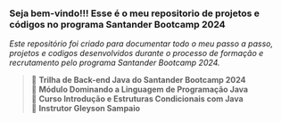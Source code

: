 
### Seja bem-vindo!!! Esse é o meu repositorio de projetos e códigos no programa Santander Bootcamp 2024
_Este repositório foi criado para documentar todo o meu passo a passo, projetos e codigos desenvolvidos durante o processo de formação e recrutamento pelo programa Santander Bootcamp 2024._

> 📌  <strong>Trilha de Back-end Java do Santander Bootcamp 2024</strong>  
> 📌  <strong>Módulo Dominando a Linguagem de Programação Java</strong>  
> 📌  <strong>Curso Introdução e Estruturas Condicionais com Java</strong>  
> 📌  <strong>Instrutor Gleyson Sampaio</strong>  







